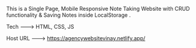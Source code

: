 This is a Single Page, Mobile Responsive Note Taking Website with CRUD functionality & Saving Notes inside LocalStorage .

Tech ---> HTML, CSS, JS

Host URL ---> https://agencywebsitevinay.netlify.app/